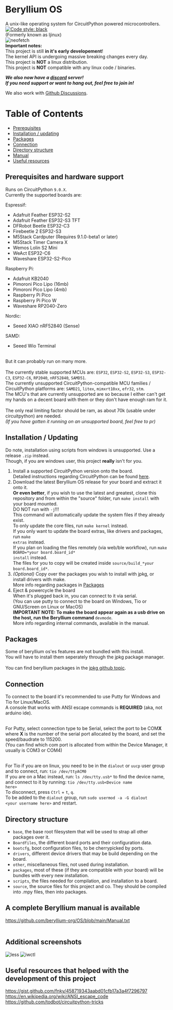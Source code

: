 # Beryllium OS
A unix-like operating system for CircuitPython powered microcontrollers.  <a href="https://github.com/psf/black"><img alt="Code style: black" src="https://img.shields.io/badge/code%20style-black-000000.svg"></a><br />
(Formerly known as ljinux)<br />
![neofetch](https://github.com/beryllium-org/OS/blob/main/other/screenshots/boot.gif)<br />
<b>Important notes:</b><br />
This project is still <b>in it's early developement</b>!<br />
The kernel API is undergoing massive breaking changes every day.<br />
This project is <b>NOT</b> a linux distribution.<br />
This project is <b>NOT</b> compatible with any linux code / binaries.<br />

<b><i>We also now have a [discord](https://discord.gg/V8AejwGpCv) server!<br />
If you need support or want to hang out, feel free to join in!</i></b><br />

We also work with [Github Discussions](https://github.com/beryllium-org/OS/discussions).<br />

Table of Contents
=================
* [Prerequisites](#prerequisites-and-hardware-support)
* [Installation / updating](#installation--updating)
* [Packages](#packages)
* [Connection](#connection)
* [Directory structure](#directory-structure)
* [Manual](#a-complete-beryllium-manual-is-available)
* [Useful resources](#useful-resources-that-helped-with-the-development-of-this-project)

## Prerequisites and hardware support

Runs on CircuitPython <code>9.0.X</code>.<br />
Currently the supported boards are:<br />

Espressif:<br />
 - Adafruit Feather ESP32-S2<br />
 - Adafruit Feather ESP32-S3 TFT<br />
 - DFRobot Beetle ESP32-C3<br />
 - Firebeetle 2 ESP32-S3<br />
 - M5Stack Cardputer (Requires 9.1.0-beta1 or later)<br />
 - M5Stack Timer Camera X<br />
 - Wemos Lolin S2 Mini<br />
 - WeAct ESP32-C6<br />
 - Waveshare ESP32-S2-Pico<br />

Raspberry Pi:<br />
 - Adafruit KB2040<br />
 - Pimoroni Pico Lipo (16mb)<br />
 - Pimoroni Pico Lipo (4mb)<br />
 - Raspberry Pi Pico<br />
 - Raspberry Pi Pico W<br />
 - Waveshare RP2040-Zero<br />

Nordic:<br />
 - Seeed XIAO nRF52840 (Sense)<br />

SAMD:<br />
 - Seeed Wio Terminal<br />

<br />
But it can probably run on many more.<br />
<br />
The currently stable supported MCUs are: <code>ESP32</code>, <code>ESP32-S2</code>, <code>ESP32-S3</code>, <code>ESP32-C3</code>, <code>ESP32-C6</code>, <code>RP2040</code>, <code>nRF52840</code>, <code>SAMD51</code>.<br />
The currently unsupported CircuitPython-compatible MCU families / CircuitPython platforms are: <code>SAMD21</code>, <code>litex</code>, <code>mimxrt10xx</code>, <code>efr32</code>, <code>stm</code>.<br />
The MCU's that are currently unsupported are so because I either can't get my hands on a decent board with them or they don't have enough ram for it.<br />
<br />
The only real limiting factor should be ram, as about 70k (usable under circuitpython) are needed.<br />
<i>(If you have gotten it running on an unsupported board, feel free to pr)</i><br />

## Installation / Updating

Do note, installation using scripts from windows is unsupported. Use a release <code>.zip</code> instead.<br />
Though, if you are windows user, this project **really** isn't for you.<br />

1) Install a supported CircuitPython version onto the board.<br />
    Detailed instructions regarding CircuitPython can be found [here](https://learn.adafruit.com/welcome-to-circuitpython).<br />
2) Download the latest Beryllium OS release for your board and extract it onto it.<br />
    <b>Or even better</b>, if you wish to use the latest and greatest, clone this repository and from within the "source" folder, run <code>make install</code> with your board mounted.<br />
    DO NOT run with <code>-j</code>!!!<br />
    This command will automatically update the system files if they already exist.<br />
    To only update the core files, run <code>make kernel</code> instead.<br />
    If you only want to update the board extras, like drivers and packages, run <code>make extras</code> instead.<br />
    If you plan on loading the files remotely (via web/ble workflow), run <code>make BOARD=\*your board.board_id\* install</code> instead.<br />
    The files for you to copy will be created inside <code>source/build_\*your board.board_id\*</code>.<br />
3) *(Optional)* Copy over the packages you wish to install with jpkg, or install drivers with make.<br />
    More info regarding packages in [Packages](#packages)
4) Eject & powercycle the board<br />
    When it's plugged back in, you can connect to it via serial.<br />
    (You can use putty to connect to the board on Windows, Tio or GNU/Screen on Linux or MacOS)<br />
<b>IMPORTANT NOTE: To make the board appear again as a usb drive on the host, run the Beryllium command </b><code>devmode</code>.<br />
More info regarding internal commands, available in the manual.<br />

## Packages
Some of beryllium os'es features are not bundled with this install.<br />
You will have to install them seperately through the jpkg package manager.<br />
<br />
You can find beryllium packages in the [jpkg github topic](https://github.com/topics/jpkg).<br />

## Connection

To connect to the board it's recommended to use Putty for Windows and Tio for Linux/MacOS.<br />
A console that works with ANSI escape commands is <b>REQUIRED</b> (aka, not arduino ide).<br /><br />

For Putty, select connection type to be Serial, select the port to be COM<b>X</b> where <b>X</b> is the number of the serial port allocated by the board, and set the speed/baudrate to 115200.<br />
(You can find which com port is allocated from within the Device Manager, it usually is COM3 or COM4)<br /><br />

For Tio if you are on linux, you need to be in the <code>dialout</code> or <code>uucp</code> user group and to connect, run: <code>tio /dev/ttyACM0</code><br />
If you are on a Mac instead, run: <code>ls /dev/tty.usb*</code> to find the device name, and connect to it by running: <code>tio /dev/tty.usb\<Device name here\></code><br />
To disconnect, press <code>Ctrl</code> + <code>t</code>, <code>q</code>.<br />
To be added to the <code>dialout</code> group, run <code>sudo usermod -a -G dialout \<your username here\></code> and restart.<br />

## Directory structure

<ul>
<li><code>base</code>, the base root filesystem that will be used to strap all other packages over it.</li>
<li><code>Boardfiles</code>, the different board ports and their configuration data.</li>
<li><code>bootcfg</code>, boot configuration files, to be cherrypicked by ports.</li>
<li><code>drivers</code>, different device drivers that may be build depending on the board.</li>
<li><code>other</code>, miscellaneous files, not used during installation.</li>
<li><code>packages</code>, most of these (if they are compatible with your board) will be bundles with every new installation.</li>
<li><code>scripts</code>, the files needed for compilation, and installation to a board.</li>
<li><code>source</code>, the source files for this project and co. They should be compiled into .mpy files, then into packages.</li>
</ul>

## A complete Beryllium manual is available

 https://github.com/beryllium-org/OS/blob/main/Manual.txt<br />
 <br />

## Additional screenshots
![less](https://github.com/beryllium-org/OS/blob/main/other/screenshots/less.png)
![iwctl](https://github.com/beryllium-org/OS/blob/main/other/screenshots/iwctl.png)

## Useful resources that helped with the development of this project
 https://gist.github.com/fnky/458719343aabd01cfb17a3a4f7296797<br />
 https://en.wikipedia.org/wiki/ANSI_escape_code<br />
 https://github.com/todbot/circuitpython-tricks<br />
